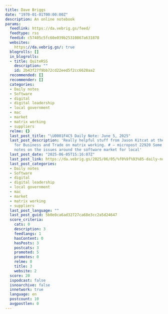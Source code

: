 ```yaml
---
title: Dave Briggs
date: "1970-01-01T00:00:00Z"
description: An online notebook
params:
  feedlink: https://da.vebrig.gs/feed/
  feedtype: rss
  feedid: c57405c5fc60e039b25310867a631878
  websites:
    https://da.vebrig.gs/: true
  blogrolls: []
  in_blogrolls:
  - title: QuiteRSS
    description: ""
    id: 2b43f27f9bb72cd22eed5f2cc6628aa2
  recommended: []
  recommender: []
  categories:
  - Daily notes
  - Software
  - digital
  - digital leadership
  - local government
  - mac
  - market
  - matrix working
  - suppliers
  relme: {}
  last_post_title: "\U0001F4C5 Daily Note: June 5, 2025"
  last_post_description: 'Really helpful stuff from Jason Kitcat at the Department
    for Business and Trade on matrix working. # – micropost 22920 Some interesting
    notes on the issues around the software market for local'
  last_post_date: "2025-06-05T15:16:07Z"
  last_post_link: https://da.vebrig.gs/2025/06/05/%f0%9f%93%85-daily-note-june-5-2025/
  last_post_categories:
  - Daily notes
  - Software
  - digital
  - digital leadership
  - local government
  - mac
  - market
  - matrix working
  - suppliers
  last_post_language: ""
  last_post_guid: 5b0e0ca6ad32727ca68e3cc2a5d24647
  score_criteria:
    cats: 0
    description: 3
    feedlangs: 1
    hasContent: 0
    hasPosts: 3
    postcats: 3
    promoted: 5
    promotes: 0
    relme: 0
    title: 3
    website: 2
  score: 20
  ispodcast: false
  isnoarchive: false
  innetwork: true
  language: en
  postcount: 10
  avgpostlen: 0
---
```

